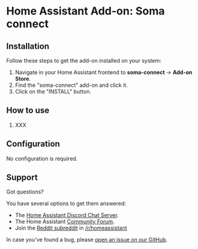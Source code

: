 # Home Assistant Add-on: Soma connect

## Installation

Follow these steps to get the add-on installed on your system:

1. Navigate in your Home Assistant frontend to **soma-connect** -> **Add-on Store**.
2. Find the "soma-connect" add-on and click it.
3. Click on the "INSTALL" button.

## How to use

1. XXX

## Configuration

No configuration is required.

## Support

Got questions?

You have several options to get them answered:

- The [Home Assistant Discord Chat Server][discord].
- The Home Assistant [Community Forum][forum].
- Join the [Reddit subreddit][reddit] in [/r/homeassistant][reddit]

In case you've found a bug, please [open an issue on our GitHub][issue].

[discord]: https://discord.gg/c5DvZ4e
[forum]: https://community.home-assistant.io
[issue]: https://github.com/lbouriez/hassio-addons/issues
[reddit]: https://reddit.com/r/homeassistant
[repository]: https://github.com/lbouriez/hassio-addons